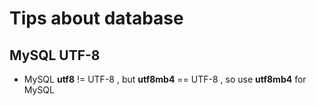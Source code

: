 # Tips about database

## MySQL UTF-8

* MySQL **utf8** != UTF-8 , but **utf8mb4** == UTF-8 , so use **utf8mb4** for MySQL 




